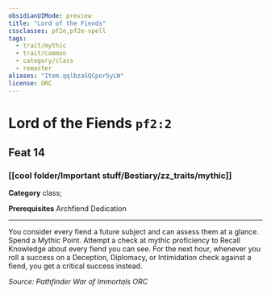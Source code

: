 ```yaml
---
obsidianUIMode: preview
title: "Lord of the Fiends"
cssclasses: pf2e,pf2e-spell
tags:
  - trait/mythic
  - trait/common
  - category/class
  - remaster
aliases: "Item.qqlbzaSQCpor5yLW"
license: ORC
---
```

# Lord of the Fiends `pf2:2`
## Feat 14
### [[cool folder/Important stuff/Bestiary/zz_traits/mythic]]

**Category** class; 



**Prerequisites** Archfiend Dedication
* * *
You consider every fiend a future subject and can assess them at a glance. Spend a Mythic Point. Attempt a check at mythic proficiency to Recall Knowledge about every fiend you can see. For the next hour, whenever you roll a success on a Deception, Diplomacy, or Intimidation check against a fiend, you get a critical success instead.

*Source: Pathfinder War of Immortals*
*ORC*